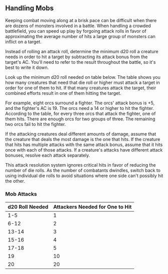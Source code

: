 ## Handling Mobs
Keeping combat moving along at a brisk pace can be difficult when there are dozens of monsters involved in a battle. When handling a crowded battlefield, you can speed up play by forgoing attack rolls in favor of approximating the average number of hits a large group of monsters can inflict on a target.

Instead of rolling an attack roll, determine the minimum d20 roll a creature needs in order to hit a target by subtracting its attack bonus from the target's AC. You'll need to refer to the result throughout the battle, so it's best to write it down.

Look up the minimum d20 roll needed on table below. The table shows you how many creatures that need that die roll or higher must attack a target in order for one of them to hit. If that many creatures attack the target, their combined efforts result in one of them hitting the target.

For example, eight orcs surround a fighter. The orcs' attack bonus is +5, and the fighter's AC is 19. The orcs need a 14 or higher to hit the fighter. According to the table, for every three orcs that attack the fighter, one of them hits. There are enough orcs for two groups of three. The remaining two orcs fail to hit the fighter.

If the attacking creatures deal different amounts of damage, assume that the creature that deals the most damage is the one that hits. If the creature that hits has multiple attacks with the same attack bonus, assume that it hits once with each of those attacks. If a creature's attacks have different attack bonuses, resolve each attack separately.

This attack resolution system ignores critical hits in favor of reducing the number of die rolls. As the number of combatants dwindles, switch back to using individual die rolls to avoid situations where one side can't possibly hit the other.

### Mob Attacks
| d20 Roll Needed | Attackers Needed for One to Hit |
|-----------------|---------------------------------|
| 1-5             | 1                               |
| 6-12            | 2                               |
| 13-14           | 3                               |
| 15-16           | 4                               |
| 17-18           | 5                               |
| 19              | 10                              |
| 20              | 20                              |